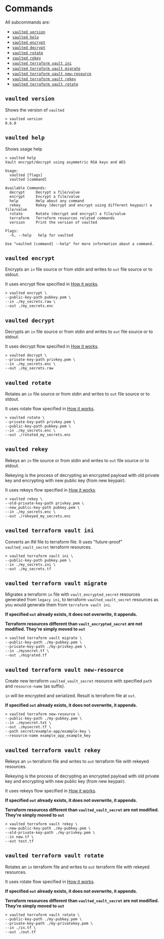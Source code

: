 # Commands

All subcommands are:

* [`vaulted version`](#vaulted-version)
* [`vaulted help`](#vaulted-help)
* [`vaulted encrypt`](#vaulted-encrypt)
* [`vaulted decrypt`](#vaulted-decrypt)
* [`vaulted rotate`](#vaulted-rotate)
* [`vaulted rekey`](#vaulted-rekey)
* [`vaulted terraform vault ini`](#vaulted-terraform-vault-ini)
* [`vaulted terraform vault migrate`](#vaulted-terraform-vault-migrate)
* [`vaulted terraform vault new-resource`](#vaulted-terraform-vault-new-resource)
* [`vaulted terraform vault rekey`](#vaulted-terraform-vault-rekey)
* [`vaulted terraform vault rotate`](#vaulted-terraform-vault-rotate)

## `vaulted version`

Shows the version of `vaulted`

```shell
> vaulted version
0.6.0
```

## `vaulted help`

Shows usage help

```shell
> vaulted help
Vault encrypt/decrypt using asymmetric RSA keys and AES

Usage:
  vaulted [flags]
  vaulted [command]

Available Commands:
  decrypt     Decrypt a file/value
  encrypt     Encrypt a file/value
  help        Help about any command
  rekey       Rekey (decrypt and encrypt using different keypair) a file/value
  rotate      Rotate (decrypt and encrypt) a file/value
  terraform   Terraform resources related commands
  version     Print the version of vaulted

Flags:
  -h, --help   help for vaulted

Use "vaulted [command] --help" for more information about a command.
```

## `vaulted encrypt`

Encrypts an `in` file source or from stdin and 
writes to `out` file source or to stdout.

It uses encrypt flow specified in [How it works](./HOW_IT_WORKS.md#encrypt-secret-flow).

```shell
> vaulted encrypt \
--public-key-path pubkey.pem \
--in ./my_secrets.raw \
--out ./my_secrets.enc
```

## `vaulted decrypt`

Decrypts an `in` file source or from stdin and 
writes to `out` file source or to stdout.

It uses decrypt flow specified in [How it works](./HOW_IT_WORKS.md#decrypt-secret-flow).

```shell
> vaulted decrypt \
--private-key-path privkey.pem \
--in ./my_secrets.enc \
--out ./my_secrets.raw
```

## `vaulted rotate`

Rotates an `in` file source or from stdin and 
writes to `out` file source or to stdout.

It uses rotate flow specified in [How it works](./HOW_IT_WORKS.md#rotate-secret-flow).

```shell
> vaulted rotate \
--private-key-path privkey.pem \
--public-key-path pubkey.pem \
--in ./my_secrets.enc \
--out ./rotated_my_secrets.enc
```

## `vaulted rekey`

Rekeys an `in` file source or from stdin and 
writes to `out` file source or to stdout.

Rekeying is the process of decrypting an encrypted payload 
with old private key and encrypting with new public key (from new keypair).

It uses rekeys flow specified in [How it works](./HOW_IT_WORKS.md#re-key-secret-flow).

```shell
> vaulted rekey \
--old-private-key-path privkey.pem \
--new_public-key-path pubkey.pem \
--in ./my_secrets.enc \
--out ./rekeyed_my_secrets.enc
```

## `vaulted terraform vault ini`

Converts an INI file to terraform file. It uses "future-proof" 
 `vaulted_vault_secret` terraform resources.

```shell
> vaulted terraform vault ini \
--public-key-path pubkey.pem \
--in ./my_secrets.ini \
--out ./my_secrets.tf
```

## `vaulted terraform vault migrate`

Migrates a terraform `in` file  with `vault_encrypted_secret` resources generated from `legacy ini`,
 to terraform `vaulted_vault_secret` resources as you would generate them from `terraform vault ini`.
 
**If specified `out` already exists, it does not overwrite, it appends.**

**Terraform resources different than `vault_encrypted_secret` are not modified. They're simply moved to `out`**

```shell
> vaulted terraform vault migrate \
--public-key-path ./my-pubkey.pem \
--private-key-path ./my-privkey.pem \
--in ./mysecret.tf \
--out ./migrated.tf
```

## `vaulted terraform vault new-resource`

Create new terraform `vaulted_vault_secret` resource with specified `path` and `resource-name` (as suffix).

`in` will be encrypted and serialized. Result is terraform file at `out`.
 
**If specified `out` already exists, it does not overwrite, it appends.**

```shell
> vaulted terraform new-resource \
--public-key-path ./my-pubkey.pem \
--in ./mysecret.txt \
--out ./mysecret.tf \
--path secret/example-app/example-key \
--resource-name example_app_example_key
```

## `vaulted terraform vault rekey`

Rekeys an `in` terraform file and writes to `out` terraform file with rekeyed resources.

Rekeying is the process of decrypting an encrypted payload 
with old private key and encrypting with new public key (from new keypair).

It uses rekeys flow specified in [How it works](./HOW_IT_WORKS.md#re-key-secret-flow).
 
**If specified `out` already exists, it does not overwrite, it appends.**

**Terraform resources different than `vaulted_vault_secret` are not modified. They're simply moved to `out`**

```shell
> vaulted terraform vault rekey \
--new-public-key-path ./my-pubkey.pem \
--old-private-key-path ./my-privkey.pem \
--in new.tf \
--out test.tf
```

## `vaulted terraform vault rotate`

Rotates an `in` terraform file and writes to `out` terraform file with rekeyed resources.

It uses rotate flow specified in [How it works](./HOW_IT_WORKS.md#rotate-secret-flow).
 
**If specified `out` already exists, it does not overwrite, it appends.**

**Terraform resources different than `vaulted_vault_secret` are not modified. They're simply moved to `out`**

```shell
> vaulted terraform vault rotate \
--public-key-path ./my-pubkey.pem \
--private-key-path ./my-privatekey.pem \
--in ./in.tf \
--out ./out.tf
```


